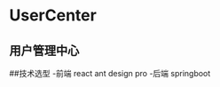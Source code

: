 # UserCenter
用户管理中心
--------------------------------
##技术选型
-前端
  react
  ant design pro
-后端
  springboot
  
